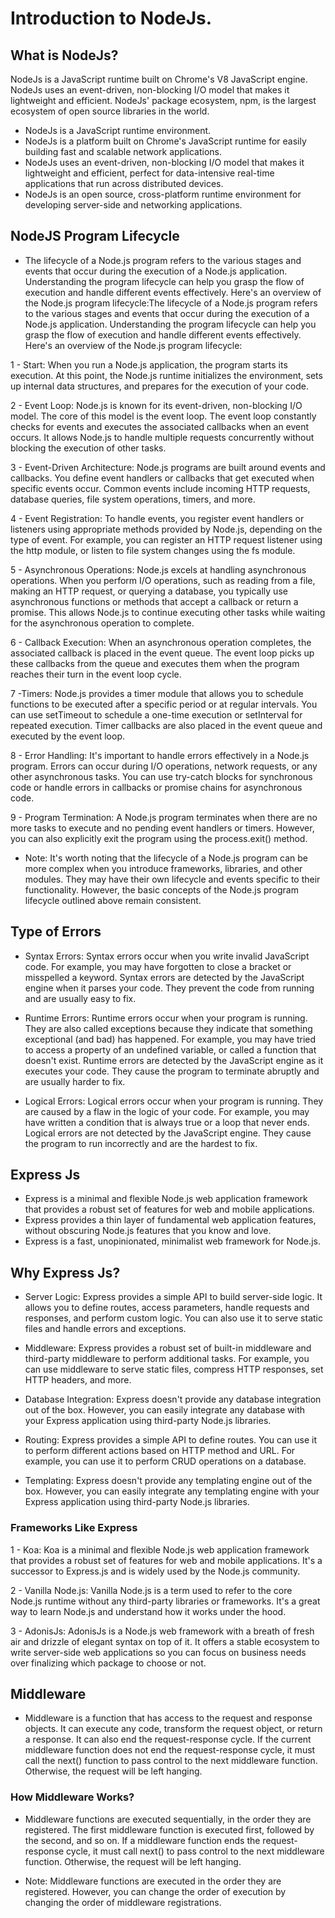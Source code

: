 # Introduction to NodeJs.


## What is NodeJs?

NodeJs is a JavaScript runtime built on Chrome's V8 JavaScript engine. NodeJs uses an event-driven, non-blocking I/O model that makes it lightweight and efficient. NodeJs' package ecosystem, npm, is the largest ecosystem of open source libraries in the world.

- NodeJs is a JavaScript runtime environment.
- NodeJs is a platform built on Chrome's JavaScript runtime for easily building fast and scalable network applications.
- NodeJs uses an event-driven, non-blocking I/O model that makes it lightweight and efficient, perfect for data-intensive real-time applications that run across distributed devices.
- NodeJs is an open source, cross-platform runtime environment for developing server-side and networking applications.

## NodeJS Program Lifecycle

* The lifecycle of a Node.js program refers to the various stages and events that occur during the execution of a Node.js application. Understanding the program lifecycle can help you grasp the flow of execution and handle different events effectively. Here's an overview of the Node.js program lifecycle:The lifecycle of a Node.js program refers to the various stages and events that occur during the execution of a Node.js application. Understanding the program lifecycle can help you grasp the flow of execution and handle different events effectively. Here's an overview of the Node.js program lifecycle:

1 - Start: When you run a Node.js application, the program starts its execution. At this point, the Node.js runtime initializes the environment, sets up internal data structures, and prepares for the execution of your code.

2 - Event Loop: Node.js is known for its event-driven, non-blocking I/O model. The core of this model is the event loop. The event loop constantly checks for events and executes the associated callbacks when an event occurs. It allows Node.js to handle multiple requests concurrently without blocking the execution of other tasks.

3 - Event-Driven Architecture: Node.js programs are built around events and callbacks. You define event handlers or callbacks that get executed when specific events occur. Common events include incoming HTTP requests, database queries, file system operations, timers, and more.

4 - Event Registration: To handle events, you register event handlers or listeners using appropriate methods provided by Node.js, depending on the type of event. For example, you can register an HTTP request listener using the http module, or listen to file system changes using the fs module.

5 - Asynchronous Operations: Node.js excels at handling asynchronous operations. When you perform I/O operations, such as reading from a file, making an HTTP request, or querying a database, you typically use asynchronous functions or methods that accept a callback or return a promise. This allows Node.js to continue executing other tasks while waiting for the asynchronous operation to complete.

6 - Callback Execution: When an asynchronous operation completes, the associated callback is placed in the event queue. The event loop picks up these callbacks from the queue and executes them when the program reaches their turn in the event loop cycle.

7 -Timers: Node.js provides a timer module that allows you to schedule functions to be executed after a specific period or at regular intervals. You can use setTimeout to schedule a one-time execution or setInterval for repeated execution. Timer callbacks are also placed in the event queue and executed by the event loop.

8 - Error Handling: It's important to handle errors effectively in a Node.js program. Errors can occur during I/O operations, network requests, or any other asynchronous tasks. You can use try-catch blocks for synchronous code or handle errors in callbacks or promise chains for asynchronous code.

9 - Program Termination: A Node.js program terminates when there are no more tasks to execute and no pending event handlers or timers. However, you can also explicitly exit the program using the process.exit() method.


- Note: It's worth noting that the lifecycle of a Node.js program can be more complex when you introduce frameworks, libraries, and other modules. They may have their own lifecycle and events specific to their functionality. However, the basic concepts of the Node.js program lifecycle outlined above remain consistent.

## Type of Errors

- Syntax Errors: Syntax errors occur when you write invalid JavaScript code. For example, you may have forgotten to close a bracket or misspelled a keyword. Syntax errors are detected by the JavaScript engine when it parses your code. They prevent the code from running and are usually easy to fix.

- Runtime Errors: Runtime errors occur when your program is running. They are also called exceptions because they indicate that something exceptional (and bad) has happened. For example, you may have tried to access a property of an undefined variable, or called a function that doesn't exist. Runtime errors are detected by the JavaScript engine as it executes your code. They cause the program to terminate abruptly and are usually harder to fix.

- Logical Errors: Logical errors occur when your program is running. They are caused by a flaw in the logic of your code. For example, you may have written a condition that is always true or a loop that never ends. Logical errors are not detected by the JavaScript engine. They cause the program to run incorrectly and are the hardest to fix.


## Express Js
- Express is a minimal and flexible Node.js web application framework that provides a robust set of features for web and mobile applications.
- Express provides a thin layer of fundamental web application features, without obscuring Node.js features that you know and love.
- Express is a fast, unopinionated, minimalist web framework for Node.js.

## Why Express Js?
- Server Logic: Express provides a simple API to build server-side logic. It allows you to define routes, access parameters, handle requests and responses, and perform custom logic. You can also use it to serve static files and handle errors and exceptions.

- Middleware: Express provides a robust set of built-in middleware and third-party middleware to perform additional tasks. For example, you can use middleware to serve static files, compress HTTP responses, set HTTP headers, and more.

- Database Integration: Express doesn't provide any database integration out of the box. However, you can easily integrate any database with your Express application using third-party Node.js libraries.

- Routing: Express provides a simple API to define routes. You can use it to perform different actions based on HTTP method and URL. For example, you can use it to perform CRUD operations on a database.

- Templating: Express doesn't provide any templating engine out of the box. However, you can easily integrate any templating engine with your Express application using third-party Node.js libraries.


 ### Frameworks Like Express
 1 - Koa: Koa is a minimal and flexible Node.js web application framework that provides a robust set of features for web and mobile applications. It's a successor to Express.js and is widely used by the Node.js community.

 2 - Vanilla Node.js: Vanilla Node.js is a term used to refer to the core Node.js runtime without any third-party libraries or frameworks. It's a great way to learn Node.js and understand how it works under the hood.
 
 3 - AdonisJs: AdonisJs is a Node.js web framework with a breath of fresh air and drizzle of elegant syntax on top of it. It offers a stable ecosystem to write server-side web applications so you can focus on business needs over finalizing which package to choose or not.


 ## Middleware
 
 - Middleware is a function that has access to the request and response objects. It can execute any code, transform the request object, or return a response. It can also end the request-response cycle. If the current middleware function does not end the request-response cycle, it must call the next() function to pass control to the next middleware function. Otherwise, the request will be left hanging.

 ### How Middleware Works?

 - Middleware functions are executed sequentially, in the order they are registered. The first middleware function is executed first, followed by the second, and so on. If a middleware function ends the request-response cycle, it must call next() to pass control to the next middleware function. Otherwise, the request will be left hanging.

 - Note: Middleware functions are executed in the order they are registered. However, you can change the order of execution by changing the order of middleware registrations.



